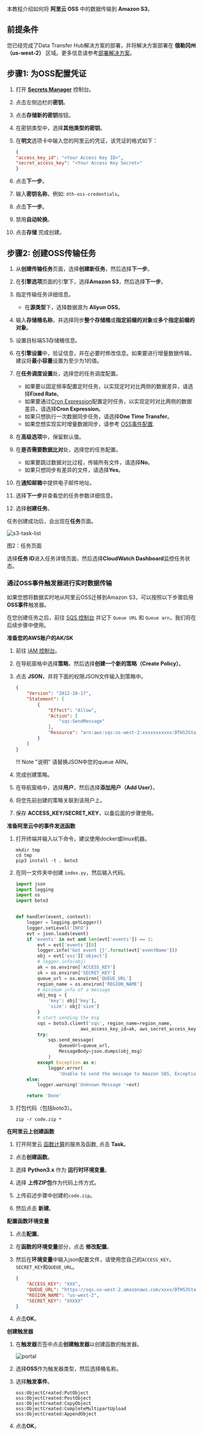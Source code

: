 本教程介绍如何将 **阿里云 OSS** 中的数据传输到 **Amazon S3**。

## 前提条件
您已经完成了Data Transfer Hub解决方案的部署，并将解决方案部署在 **俄勒冈州（us-west-2）** 区域。更多信息请参考[部署解决方案](../../deployment/deployment-overview)。

## 步骤1: 为OSS配置凭证

1. 打开 **[Secrets Manager](https://console.aws.amazon.com/secretsmanager/home#)** 控制台。
1. 点击左侧边栏的**密钥**。
1. 点击**存储新的密钥**按钮。
1. 在密钥类型中，选择**其他类型的密钥**。
1. 在**明文**选项卡中输入您的阿里云的凭证，该凭证的格式如下：

    ```json
    {
    "access_key_id": "<Your Access Key ID>",
    "secret_access_key": "<Your Access Key Secret>"
    }
    ```

1. 点击**下一步**。
1. 输入**密钥名称**，例如: `dth-oss-credentials`。
1. 点击**下一步**。
1. 禁用**自动轮换**。
1. 点击**存储** 完成创建。

## 步骤2: 创建OSS传输任务
1. 从**创建传输任务**页面，选择**创建新任务**，然后选择**下一步**。

2. 在**引擎选项**页面的引擎下，选择**Amazon S3**，然后选择**下一步**。

3. 指定传输任务详细信息。
    - 在**源类型**下，选择数据源为 **Aliyun OSS**。

4. 输入**存储桶名称**，并选择同步**整个存储桶**或**指定前缀的对象**或**多个指定前缀的对象**。
    
5. 设置目标端S3存储桶信息。
    
6. 在**引擎设置**中，验证信息，并在必要时修改信息。如果要进行增量数据传输，建议将**最小容量**设置为至少为1的值。

7. 在**任务调度设置**处，选择您的任务调度配置。
    - 如果要以固定频率配置定时任务，以实现定时对比两侧的数据差异，请选择**Fixed Rate**。
    - 如果要通过[Cron Expression](https://docs.aws.amazon.com/AmazonCloudWatch/latest/events/ScheduledEvents.html#CronExpressions)配置定时任务，以实现定时对比两侧的数据差异，请选择**Cron Expression**。
    - 如果只想执行一次数据同步任务，请选择**One Time Transfer**。
    - 如果您想实现实时增量数据同步，请参考 [OSS事件配置](#oss-event).

8. 在**高级选项**中，保留默认值。
9. 在**是否需要数据比对**处，选择您的任务配置。
    - 如果要跳过数据对比过程，传输所有文件，请选择**No**。
    - 如果只想同步有差异的文件，请选择**Yes**。

10. 在**通知邮箱**中提供电子邮件地址。

11. 选择**下一步**并查看您的任务参数详细信息。

12. 选择**创建任务**。

任务创建成功后，会出现在**任务**页面。

![s3-task-list](../images/s3-task-list-oss.png)

图2：任务页面

选择**任务 ID**进入任务详情页面，然后选择**CloudWatch Dashboard**监控任务状态。

### 通过OSS事件触发器进行实时数据传输 <a name="oss-event"></a>

如果您想将数据实时地从阿里云OSS迁移到Amazon S3，可以按照以下步骤启用**OSS事件**触发器。

在您创建任务之后，前往 [SQS 控制台](https://us-west-2.console.aws.amazon.com/sqs/v2/home?region=us-west-2#/queues) 并记下 `Queue URL` 和 `Queue arn`，我们将在后续步骤中使用。

**准备您的AWS账户的AK/SK**

1. 前往 [IAM 控制台](https://console.aws.amazon.com/iam/home?region=us-west-2)。

2. 在导航窗格中选择**策略**，然后选择**创建一个新的策略（Create Policy）**。

3. 点击 **JSON**，并将下面的权限JSON文件输入到策略中。

    ```json
    {
        "Version": "2012-10-17",
        "Statement": [
            {
                "Effect": "Allow",
                "Action": [
                    "sqs:SendMessage"
                ],
                "Resource": "arn:aws:sqs:us-west-2:xxxxxxxxxxx:DTHS3Stack-S3TransferQueue-1TSF4ESFQEFKJ"
            }
        ]
    }
    ```
    !!! Note "说明"
        请替换JSON中您的queue ARN。

4. 完成创建策略。

5. 在导航窗格中，选择**用户**，然后选择**添加用户（Add User）**。 

6. 将您先前创建的策略关联到该用户上。  

7. 保存 **ACCESS_KEY/SECRET_KEY**，以备后面的步骤使用。

**准备阿里云中的事件发送函数**

1. 打开终端并输入以下命令，建议使用docker或linux机器。

    ```shell
    mkdir tmp
    cd tmp
    pip3 install -t . boto3
    ```

2. 在同一文件夹中创建 `index.py`，然后输入代码。

    ```python
    import json
    import logging
    import os
    import boto3


    def handler(event, context):
        logger = logging.getLogger()
        logger.setLevel('INFO')
        evt = json.loads(event)
        if 'events' in evt and len(evt['events']) == 1:
            evt = evt['events'][0]
            logger.info('Got event {}'.format(evt['eventName']))
            obj = evt['oss']['object']
            # logger.info(obj)
            ak = os.environ['ACCESS_KEY']
            sk = os.environ['SECRET_KEY']
            queue_url = os.environ['QUEUE_URL']
            region_name = os.environ['REGION_NAME']
            # minimum info of a message
            obj_msg = {
                'key': obj['key'],
                'size': obj['size']
            }
            # start sending the msg
            sqs = boto3.client('sqs', region_name=region_name,
                            aws_access_key_id=ak, aws_secret_access_key=sk)
            try:
                sqs.send_message(
                    QueueUrl=queue_url,
                    MessageBody=json.dumps(obj_msg)
                )
            except Exception as e:
                logger.error(
                    'Unable to send the message to Amazon SQS, Exception:', e)
        else:
            logger.warning('Unknown Message '+evt)

        return 'Done'
    ```

3. 打包代码（包括boto3）。

    ```shell
    zip -r code.zip *
    ```

**在阿里云上创建函数**

1. 打开阿里云 [函数计算](https://fc.console.aliyun.com/fc/tasks/)的服务及函数, 点击 **Task**。

2. 点击**创建函数**。

3. 选择 **Python3.x** 作为 **运行时环境变量**。

4. 选择 **上传ZIP包**作为代码上传方式。

5. 上传前述步骤中创建的`code.zip`。

6. 然后点击 **新建**。

**配置函数环境变量**

1. 点击**配置**。

2. 在**函数的环境变量**部分，点击 **修改配置**。

3. 然后在**环境变量**中输入json配置文件，请使用您自己的`ACCESS_KEY`，`SECRET_KEY`和`QUEUE_URL`。

    ```json
    {
        "ACCESS_KEY": "XXX",
        "QUEUE_URL": "https://sqs.us-west-2.amazonaws.com/xxxx/DTHS3Stack-S3TransferQueue-xxxx",
        "REGION_NAME": "us-west-2",
        "SECRET_KEY": "XXXXX"
    }
    ```

4. 点击**OK**。

**创建触发器**

1. 在**触发器**页签中点击**创建触发器**以创建函数的触发器。

    ![portal](../images/aliyun_create_trigger.png)

2. 选择**OSS**作为触发器类型，然后选择桶名称。

3. 选择**触发事件**。

    ```
    oss:ObjectCreated:PutObject
    oss:ObjectCreated:PostObject 
    oss:ObjectCreated:CopyObject
    oss:ObjectCreated:CompleteMultipartUpload
    oss:ObjectCreated:AppendObject
    ```

4. 点击**OK**。